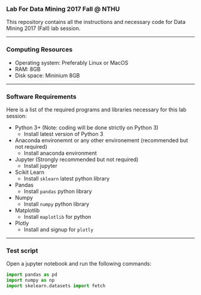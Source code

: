 ### Lab For Data Mining 2017 Fall @ NTHU
This repository contains all the instructions and necessary code for Data Mining 2017 (Fall) lab session.

---

### Computing Resources
- Operating system: Preferably Linux or MacOS
- RAM: 8GB
- Disk space: Mininium 8GB

---
### Software Requirements
Here is a list of the required programs and libraries necessary for this lab session:
- Python 3+ (Note: coding will be done strictly on Python 3)
    - Install latest version of Python 3
- Anaconda environemnt or any other environement (recommended but not required)
    - Install anaconda environment
- Jupyter (Strongly recommended but not required)
    - Install jupyter
- Scikit Learn
    - Install `sklearn` latest python library
- Pandas
    - Install `pandas` python library
- Numpy
    - Install `numpy` python library
- Matplotlib
    - Install `maplotlib` for python
- Plotly
    - Install and signup for `plotly`

---
### Test script
Open a jupyter notebook and run the following commands:
```python
import pandas as pd
import numpy as np
import skelearn.datasets import fetch
```


